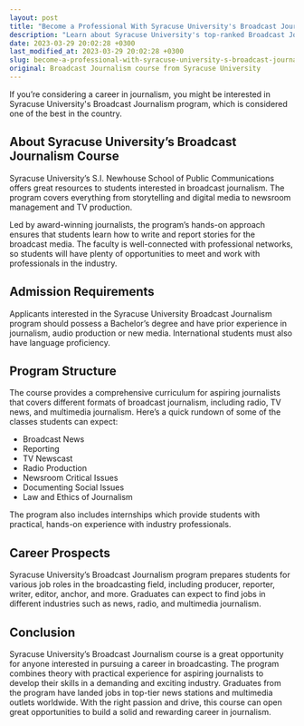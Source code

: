 ```yaml
---
layout: post
title: "Become a Professional With Syracuse University's Broadcast Journalism Course"
description: "Learn about Syracuse University's top-ranked Broadcast Journalism program and how it can jumpstart your career in journalism."
date: 2023-03-29 20:02:28 +0300
last_modified_at: 2023-03-29 20:02:28 +0300
slug: become-a-professional-with-syracuse-university-s-broadcast-journalism-course
original: Broadcast Journalism course from Syracuse University
---
```


If you’re considering a career in journalism, you might be interested in Syracuse University's Broadcast Journalism program, which is considered one of the best in the country.

## About Syracuse University’s Broadcast Journalism Course

Syracuse University’s S.I. Newhouse School of Public Communications offers great resources to students interested in broadcast journalism. The program covers everything from storytelling and digital media to newsroom management and TV production.

Led by award-winning journalists, the program’s hands-on approach ensures that students learn how to write and report stories for the broadcast media. The faculty is well-connected with professional networks, so students will have plenty of opportunities to meet and work with professionals in the industry.

## Admission Requirements

Applicants interested in the Syracuse University Broadcast Journalism program should possess a Bachelor’s degree and have prior experience in journalism, audio production or new media. International students must also have language proficiency.

## Program Structure

The course provides a comprehensive curriculum for aspiring journalists that covers different formats of broadcast journalism, including radio, TV news, and multimedia journalism. Here’s a quick rundown of some of the classes students can expect:

* Broadcast News
* Reporting
* TV Newscast
* Radio Production
* Newsroom Critical Issues
* Documenting Social Issues
* Law and Ethics of Journalism

The program also includes internships which provide students with practical, hands-on experience with industry professionals.

## Career Prospects

Syracuse University’s Broadcast Journalism program prepares students for various job roles in the broadcasting field, including producer, reporter, writer, editor, anchor, and more. Graduates can expect to find jobs in different industries such as news, radio, and multimedia journalism.

## Conclusion

Syracuse University’s Broadcast Journalism course is a great opportunity for anyone interested in pursuing a career in broadcasting. The program combines theory with practical experience for aspiring journalists to develop their skills in a demanding and exciting industry. Graduates from the program have landed jobs in top-tier news stations and multimedia outlets worldwide. With the right passion and drive, this course can open great opportunities to build a solid and rewarding career in journalism.